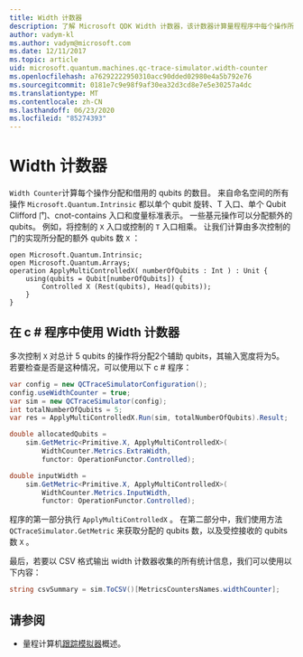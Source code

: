 ```yaml
---
title: Width 计数器
description: 了解 Microsoft QDK Width 计数器，该计数器计算量程程序中每个操作所分配和借用的 qubits 数量。
author: vadym-kl
ms.author: vadym@microsoft.com
ms.date: 12/11/2017
ms.topic: article
uid: microsoft.quantum.machines.qc-trace-simulator.width-counter
ms.openlocfilehash: a76292222950310acc90dded02980e4a5b792e76
ms.sourcegitcommit: 0181e7c9e98f9af30ea32d3cd8e7e5e30257a4dc
ms.translationtype: MT
ms.contentlocale: zh-CN
ms.lasthandoff: 06/23/2020
ms.locfileid: "85274393"
---
```

# <a name="width-counter"></a>Width 计数器

`Width Counter`计算每个操作分配和借用的 qubits 的数目。
来自命名空间的所有操作 `Microsoft.Quantum.Intrinsic` 都以单个 qubit 旋转、T 入口、单个 Qubit Clifford 门、cnot-contains 入口和度量标准表示。 一些基元操作可以分配额外的 qubits。 例如，将控制的 `X` 入口或控制的 `T` 入口相乘。 让我们计算由多次控制的门的实现所分配的额外 qubits 数 `X` ：

```qsharp
open Microsoft.Quantum.Intrinsic;
open Microsoft.Quantum.Arrays;
operation ApplyMultiControlledX( numberOfQubits : Int ) : Unit {
    using(qubits = Qubit[numberOfQubits]) {
        Controlled X (Rest(qubits), Head(qubits));
    } 
}
```

## <a name="using-width-counter-within-a-c-program"></a>在 c # 程序中使用 Width 计数器

多次控制 `X` 对总计 5 qubits 的操作将分配2个辅助 qubits，其输入宽度将为5。 若要检查是否是这种情况，可以使用以下 c # 程序：

```csharp 
var config = new QCTraceSimulatorConfiguration();
config.useWidthCounter = true;
var sim = new QCTraceSimulator(config);
int totalNumberOfQubits = 5;
var res = ApplyMultiControlledX.Run(sim, totalNumberOfQubits).Result;

double allocatedQubits = 
    sim.GetMetric<Primitive.X, ApplyMultiControlledX>(
        WidthCounter.Metrics.ExtraWidth,
        functor: OperationFunctor.Controlled); 

double inputWidth =
    sim.GetMetric<Primitive.X, ApplyMultiControlledX>(
        WidthCounter.Metrics.InputWidth,
        functor: OperationFunctor.Controlled);
```

程序的第一部分执行 `ApplyMultiControlledX` 。 在第二部分中，我们使用方法 `QCTraceSimulator.GetMetric` 来获取分配的 qubits 数，以及受控接收的 qubits 数 `X` 。 

最后，若要以 CSV 格式输出 width 计数器收集的所有统计信息，我们可以使用以下内容：
```csharp
string csvSummary = sim.ToCSV()[MetricsCountersNames.widthCounter];
```

## <a name="see-also"></a>请参阅 ##

- 量程计算机[跟踪模拟器](xref:microsoft.quantum.machines.qc-trace-simulator.intro)概述。

